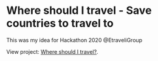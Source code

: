 # Where should I travel - Save countries to travel to

This was my idea for Hackathon 2020 @EtraveliGroup

View project: [Where should I travel?](https://sabrinapalm.github.io/whereshoulditravel/).
